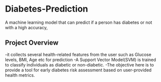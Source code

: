 # Diabetes-Prediction
A machine learning model that can predict if a person has diabetes or not with a high accuracy,

## Project Overview
-it collects several health-related features from the user such as Glucose levels, BMI, Age etc for prediction
-A Support Vector Model(SVM) is trained to classify individuals as diabetic or non-diabetic.
-The objective here is to provide a tool for early diabetes risk assessment based on user-provided health metrics.

